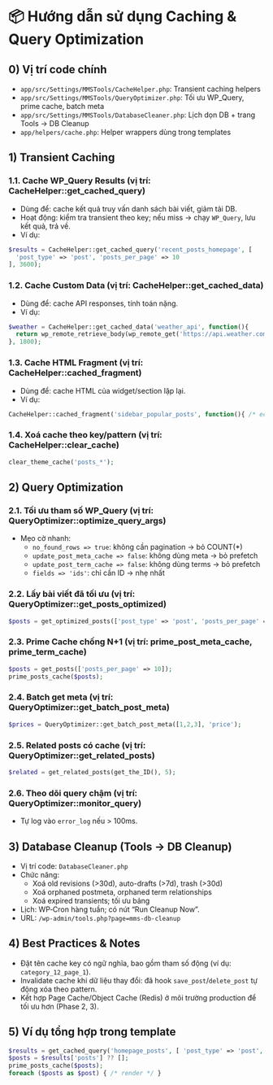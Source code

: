 # 📦 Hướng dẫn sử dụng Caching & Query Optimization

## 0) Vị trí code chính
- `app/src/Settings/MMSTools/CacheHelper.php`: Transient caching helpers
- `app/src/Settings/MMSTools/QueryOptimizer.php`: Tối ưu WP_Query, prime cache, batch meta
- `app/src/Settings/MMSTools/DatabaseCleaner.php`: Lịch dọn DB + trang Tools → DB Cleanup
- `app/helpers/cache.php`: Helper wrappers dùng trong templates

## 1) Transient Caching

### 1.1. Cache WP_Query Results (vị trí: CacheHelper::get_cached_query)
- Dùng để: cache kết quả truy vấn danh sách bài viết, giảm tải DB.
- Hoạt động: kiểm tra transient theo key; nếu miss → chạy `WP_Query`, lưu kết quả, trả về.
- Ví dụ:
```php
$results = CacheHelper::get_cached_query('recent_posts_homepage', [
  'post_type' => 'post', 'posts_per_page' => 10
], 3600);
```

### 1.2. Cache Custom Data (vị trí: CacheHelper::get_cached_data)
- Dùng để: cache API responses, tính toán nặng.
- Ví dụ:
```php
$weather = CacheHelper::get_cached_data('weather_api', function(){
  return wp_remote_retrieve_body(wp_remote_get('https://api.weather.com/data'));
}, 1800);
```

### 1.3. Cache HTML Fragment (vị trí: CacheHelper::cached_fragment)
- Dùng để: cache HTML của widget/section lặp lại.
- Ví dụ:
```php
CacheHelper::cached_fragment('sidebar_popular_posts', function(){ /* echo HTML */ }, 3600);
```

### 1.4. Xoá cache theo key/pattern (vị trí: CacheHelper::clear_cache)
```php
clear_theme_cache('posts_*');
```

## 2) Query Optimization

### 2.1. Tối ưu tham số WP_Query (vị trí: QueryOptimizer::optimize_query_args)
- Mẹo cờ nhanh:
  - `no_found_rows => true`: không cần pagination → bỏ COUNT(*)
  - `update_post_meta_cache => false`: không dùng meta → bỏ prefetch
  - `update_post_term_cache => false`: không dùng terms → bỏ prefetch
  - `fields => 'ids'`: chỉ cần ID → nhẹ nhất

### 2.2. Lấy bài viết đã tối ưu (vị trí: QueryOptimizer::get_posts_optimized)
```php
$posts = get_optimized_posts(['post_type' => 'post', 'posts_per_page' => 10], true, true);
```

### 2.3. Prime Cache chống N+1 (vị trí: prime_post_meta_cache, prime_term_cache)
```php
$posts = get_posts(['posts_per_page' => 10]);
prime_posts_cache($posts);
```

### 2.4. Batch get meta (vị trí: QueryOptimizer::get_batch_post_meta)
```php
$prices = QueryOptimizer::get_batch_post_meta([1,2,3], 'price');
```

### 2.5. Related posts có cache (vị trí: QueryOptimizer::get_related_posts)
```php
$related = get_related_posts(get_the_ID(), 5);
```

### 2.6. Theo dõi query chậm (vị trí: QueryOptimizer::monitor_query)
- Tự log vào `error_log` nếu > 100ms.

## 3) Database Cleanup (Tools → DB Cleanup)
- Vị trí code: `DatabaseCleaner.php`
- Chức năng:
  - Xoá old revisions (>30d), auto-drafts (>7d), trash (>30d)
  - Xoá orphaned postmeta, orphaned term relationships
  - Xoá expired transients; tối ưu bảng
- Lịch: WP‑Cron hàng tuần; có nút “Run Cleanup Now”.
- URL: `/wp-admin/tools.php?page=mms-db-cleanup`

## 4) Best Practices & Notes
- Đặt tên cache key có ngữ nghĩa, bao gồm tham số động (ví dụ: `category_12_page_1`).
- Invalidate cache khi dữ liệu thay đổi: đã hook `save_post`/`delete_post` tự động xóa theo pattern.
- Kết hợp Page Cache/Object Cache (Redis) ở môi trường production để tối ưu hơn (Phase 2, 3).

## 5) Ví dụ tổng hợp trong template
```php
$results = get_cached_query('homepage_posts', [ 'post_type' => 'post', 'posts_per_page' => 10 ], 3600);
$posts = $results['posts'] ?? [];
prime_posts_cache($posts);
foreach ($posts as $post) { /* render */ }
```

